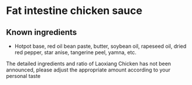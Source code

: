 # Fat intestine chicken sauce

## Known ingredients
- Hotpot base, red oil bean paste, butter, soybean oil, rapeseed oil, dried red pepper, star anise, tangerine peel, yamna, etc.

The detailed ingredients and ratio of Laoxiang Chicken has not been announced, please adjust the appropriate amount according to your personal taste
